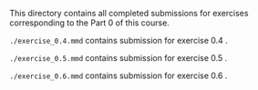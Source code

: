 This directory contains all completed submissions for exercises corresponding to the Part 0 of this course.

`./exercise_0.4.mmd` contains submission for exercise 0.4 .

`./exercise_0.5.mmd` contains submission for exercise 0.5 .

`./exercise_0.6.mmd` contains submission for exercise 0.6 .